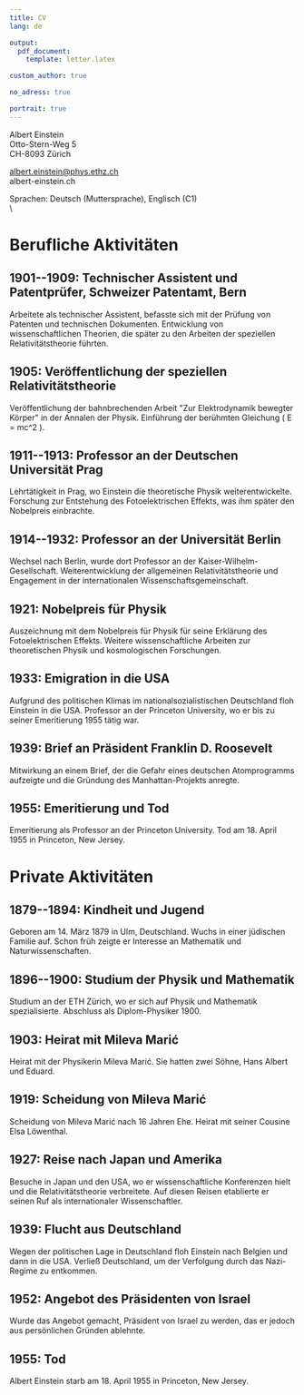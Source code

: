 ```yaml
---
title: CV
lang: de

output:
  pdf_document:
    template: letter.latex

custom_author: true

no_adress: true

portrait: true
---
```

Albert Einstein \
Otto-Stern-Weg 5 \
CH-8093 Zürich

albert.einstein@phys.ethz.ch \
albert-einstein.ch

Sprachen: Deutsch (Muttersprache), Englisch (C1)
 \
 \

# Berufliche Aktivitäten

## 1901--1909: Technischer Assistent und Patentprüfer, Schweizer Patentamt, Bern
Arbeitete als technischer Assistent, befasste sich mit der Prüfung von Patenten und technischen Dokumenten.
Entwicklung von wissenschaftlichen Theorien, die später zu den Arbeiten der speziellen Relativitätstheorie führten.

## 1905: Veröffentlichung der speziellen Relativitätstheorie
Veröffentlichung der bahnbrechenden Arbeit "Zur Elektrodynamik bewegter Körper" in der Annalen der Physik.
Einführung der berühmten Gleichung \( E = mc^2 \).

## 1911--1913: Professor an der Deutschen Universität Prag
Lehrtätigkeit in Prag, wo Einstein die theoretische Physik weiterentwickelte.
Forschung zur Entstehung des Fotoelektrischen Effekts, was ihm später den Nobelpreis einbrachte.

## 1914--1932: Professor an der Universität Berlin
Wechsel nach Berlin, wurde dort Professor an der Kaiser-Wilhelm-Gesellschaft.
Weiterentwicklung der allgemeinen Relativitätstheorie und Engagement in der internationalen Wissenschaftsgemeinschaft.

## 1921: Nobelpreis für Physik
Auszeichnung mit dem Nobelpreis für Physik für seine Erklärung des Fotoelektrischen Effekts.
Weitere wissenschaftliche Arbeiten zur theoretischen Physik und kosmologischen Forschungen.

## 1933: Emigration in die USA
Aufgrund des politischen Klimas im nationalsozialistischen Deutschland floh Einstein in die USA.
Professor an der Princeton University, wo er bis zu seiner Emeritierung 1955 tätig war.

## 1939: Brief an Präsident Franklin D. Roosevelt
Mitwirkung an einem Brief, der die Gefahr eines deutschen Atomprogramms aufzeigte und die Gründung des Manhattan-Projekts anregte.

## 1955: Emeritierung und Tod
Emeritierung als Professor an der Princeton University.
Tod am 18. April 1955 in Princeton, New Jersey.

# Private Aktivitäten

## 1879--1894: Kindheit und Jugend
Geboren am 14. März 1879 in Ulm, Deutschland.
Wuchs in einer jüdischen Familie auf. Schon früh zeigte er Interesse an Mathematik und Naturwissenschaften.

## 1896--1900: Studium der Physik und Mathematik
Studium an der ETH Zürich, wo er sich auf Physik und Mathematik spezialisierte.
Abschluss als Diplom-Physiker 1900.

## 1903: Heirat mit Mileva Marić
Heirat mit der Physikerin Mileva Marić. Sie hatten zwei Söhne, Hans Albert und Eduard.

## 1919: Scheidung von Mileva Marić
Scheidung von Mileva Marić nach 16 Jahren Ehe.
Heirat mit seiner Cousine Elsa Löwenthal.

## 1927: Reise nach Japan und Amerika
Besuche in Japan und den USA, wo er wissenschaftliche Konferenzen hielt und die Relativitätstheorie verbreitete.
Auf diesen Reisen etablierte er seinen Ruf als internationaler Wissenschaftler.

## 1939: Flucht aus Deutschland
Wegen der politischen Lage in Deutschland floh Einstein nach Belgien und dann in die USA.
Verließ Deutschland, um der Verfolgung durch das Nazi-Regime zu entkommen.

## 1952: Angebot des Präsidenten von Israel
Wurde das Angebot gemacht, Präsident von Israel zu werden, das er jedoch aus persönlichen Gründen ablehnte.

## 1955: Tod
Albert Einstein starb am 18. April 1955 in Princeton, New Jersey.
